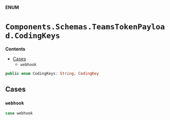 **ENUM**

# `Components.Schemas.TeamsTokenPayload.CodingKeys`

**Contents**

- [Cases](#cases)
  - `webhook`

```swift
public enum CodingKeys: String, CodingKey
```

## Cases
### `webhook`

```swift
case webhook
```
